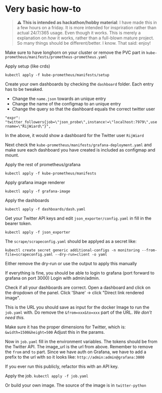 # Very basic how-to

> :warning: **This is intended as hackathon/hobby material**: I have made this in a few hours on a friday. It is more intended for inspriration rather than actual 24/7/365 usage. Even though it works. This is merely a explanation on _how_ it works, rather than a full-blown mature project. So many things should be different/better. I know. That said: enjoy!


Make sure to have longhorn on your cluster or remove the PVC part in `kube-prometheus/manifests/prometheus-prometheus.yaml` 


Apply setup (like crds)

`kubectl apply -f kube-prometheus/manifests/setup` 


Create your own dashboards by checking the `dashboard` folder.
Each entry has to be tweaked. 

- Change the `name.json` towards an unique entry
- Change the name of the configmap to an unique entry
- Change the query so that the dashboard equals the correct twitter user

```"expr": "twitter_followers{job=\"json_probe\",instance!=\"localhost:7979\",username=\"RijWiard\"}",```

In the above, it would show a dashboard for the Twitter user `RijWiard`

Next check the `kube-prometheus/manifests/grafana-deployment.yaml` and make sure each dashboard you have created is included as configmap and mount.


Apply the rest of prometheus/grafana

`kubectl apply -f kube-prometheus/manifests`

Apply grafana image renderer

`kubectl apply -f grafana-image`

Apply the dashboards 

`kubectl apply -f dashboards/dash.yaml`

Get your Twitter API keys and edit `json_exporter/config.yaml` in fill in the bearer token.

`kubectl apply -f json_exporter` 


The `scrape/scrapeconfig.yaml` should be applyed as a secret like:

```kubectl create secret generic additional-configs -n monitoring --from-file=scrapeconfig.yaml --dry-run=client -o yaml``` 

Either remove the dry-run or use the output to apply this manually

If everything is fine, you should be able to login to grafana (port forward to grafana on port 3000)
Login with admin/admin. 

Check if all your dashboards are correct. Open a dashboard and click on the dropdown of the panel. Click 'Share' -> click "Direct link rendered image". 

This is the URL you should save as input for the docker Image to run the `job.yaml` with. Do remove the `&from=xxx&to=xxx` part of the URL. *We don't need this.*

Make sure it has the proper dimensions for Twitter, which is: `&width=1500&height=500` Adjust this in the params.

Now in `job.yaml` fill in the environment variables. The tokens should be from the Twitter API. The image_url is the url from above. Remember to remove the `from` and `to` part. Since we have auth on Grafana, we have to add a prefix to the url with so it looks like: `http://admin:admin@grafana:3000` 

If you ever run this publicly, refactor this with an API key.

Apply the job. `kubectl apply -f job.yaml`

Or build your own image. The source of the image is in `twitter-python` 